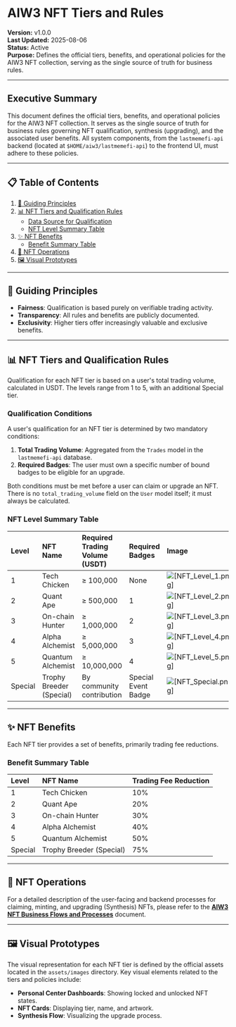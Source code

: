 # AIW3 NFT Tiers and Rules

<!-- Document Metadata -->
**Version:** v1.0.0  
**Last Updated:** 2025-08-06  
**Status:** Active  
**Purpose:** Defines the official tiers, benefits, and operational policies for the AIW3 NFT collection, serving as the single source of truth for business rules.

---

## Executive Summary

This document defines the official tiers, benefits, and operational policies for the AIW3 NFT collection. It serves as the single source of truth for business rules governing NFT qualification, synthesis (upgrading), and the associated user benefits. All system components, from the `lastmemefi-api` backend (located at `$HOME/aiw3/lastmemefi-api`) to the frontend UI, must adhere to these policies.

---

## 📋 Table of Contents

1.  [📜 Guiding Principles](#-guiding-principles)
2.  [📊 NFT Tiers and Qualification Rules](#-nft-tiers-and-qualification-rules)
    -   [Data Source for Qualification](#data-source-for-qualification)
    -   [NFT Level Summary Table](#nft-level-summary-table)
3.  [✨ NFT Benefits](#-nft-benefits)
    -   [Benefit Summary Table](#benefit-summary-table)
4.  [🔄 NFT Operations](#-nft-operations)
5.  [🖼️ Visual Prototypes](#️-visual-prototypes)

---

## 📜 Guiding Principles

-   **Fairness**: Qualification is based purely on verifiable trading activity.
-   **Transparency**: All rules and benefits are publicly documented.
-   **Exclusivity**: Higher tiers offer increasingly valuable and exclusive benefits.

---

## 📊 NFT Tiers and Qualification Rules

Qualification for each NFT tier is based on a user's total trading volume, calculated in USDT. The levels range from 1 to 5, with an additional Special tier.

### Qualification Conditions

A user's qualification for an NFT tier is determined by two mandatory conditions:
1.  **Total Trading Volume**: Aggregated from the `Trades` model in the `lastmemefi-api` database.
2.  **Required Badges**: The user must own a specific number of bound badges to be eligible for an upgrade.

Both conditions must be met before a user can claim or upgrade an NFT. There is no `total_trading_volume` field on the `User` model itself; it must always be calculated.

### NFT Level Summary Table

| Level | NFT Name              | Required Trading Volume (USDT) | Required Badges | Image                                          |
|:------|:----------------------|:-------------------------------|:----------------|:-----------------------------------------------|
| 1     | Tech Chicken          | ≥ 100,000                      | None            | ![[NFT_Level_1.png]](../assets/images/NFT_Level_1.png) |
| 2     | Quant Ape             | ≥ 500,000                      | 1               | ![[NFT_Level_2.png]](../assets/images/NFT_Level_2.png) |
| 3     | On-chain Hunter       | ≥ 1,000,000                    | 2               | ![[NFT_Level_3.png]](../assets/images/NFT_Level_3.png) |
| 4     | Alpha Alchemist       | ≥ 5,000,000                    | 3               | ![[NFT_Level_4.png]](../assets/images/NFT_Level_4.png) |
| 5     | Quantum Alchemist     | ≥ 10,000,000                   | 4               | ![[NFT_Level_5.png]](../assets/images/NFT_Level_5.png) |
| Special | Trophy Breeder (Special) | By community contribution      | Special Event Badge | ![[NFT_Special.png]](../assets/images/NFT_Special.png) |

---

## ✨ NFT Benefits

Each NFT tier provides a set of benefits, primarily trading fee reductions.

### Benefit Summary Table

| Level | NFT Name              | Trading Fee Reduction |
|:------|:----------------------|:----------------------|
| 1     | Tech Chicken          | 10%                   |
| 2     | Quant Ape             | 20%                   |
| 3     | On-chain Hunter       | 30%                   |
| 4     | Alpha Alchemist       | 40%                   |
| 5     | Quantum Alchemist     | 50%                   |
| Special | Trophy Breeder (Special) | 75%                   |

---

## 🔄 NFT Operations

For a detailed description of the user-facing and backend processes for claiming, minting, and upgrading (Synthesis) NFTs, please refer to the **[AIW3 NFT Business Flows and Processes](./AIW3-NFT-Business-Flows-and-Processes.md)** document.

---

## 🖼️ Visual Prototypes

The visual representation for each NFT tier is defined by the official assets located in the `assets/images` directory. Key visual elements related to the tiers and policies include:

-   **Personal Center Dashboards**: Showing locked and unlocked NFT states.
-   **NFT Cards**: Displaying tier, name, and artwork.
-   **Synthesis Flow**: Visualizing the upgrade process.
